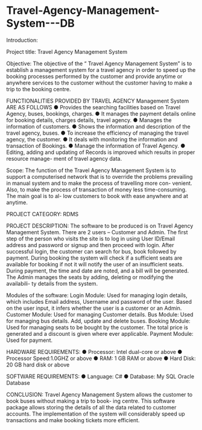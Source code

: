 # Travel-Agency-Management-System---DB

Introduction:

Project title: Travel Agency Management System

Objective: The objective of the “ Travel Agency Management System” is to establish a management system for a travel agency in order to speed up the booking processes performed by the customer and provide anytime or anywhere services to the customer without the customer having to make a trip to the booking centre.

FUNCTIONALITIES PROVIDED BY TRAVEL AGENCY Management System ARE AS FOLLOWS
● Provides the searching facilities based on Travel Agency, buses, bookings, charges.
● It manages the payment details online for booking details, charges details, travel agency.
● Manages the information of customers.
● Shows the information and description of the travel agency, buses.
● To increase the efficiency of managing the travel agency, the customer.
● It deals with monitoring the information and transaction of Bookings.
● Manage the information of Travel Agency.
● Editing, adding and updating of Records is improved which results in proper resource manage-
ment of travel agency data.

Scope: The function of the Travel Agency Management System is to support a computerised network that is to override the problems prevailing in manual system and to make the process of travelling more con- venient. Also, to make the process of transaction of money less time-consuming. The main goal is to al- low customers to book with ease anywhere and at anytime.

PROJECT CATEGORY:
RDMS

PROJECT DESCRIPTION:
The software to be produced is on Travel Agency Management System. There are 2 users – Customer and Admin. The first step of the person who visits the site is to log in using User ID/Email address and password or signup and then proceed with login. After successful login, the customer can search for bus, book followed by payment. During booking the system will check if a sufficient seats are available for booking if not it will notify the user of an insufficient seats. During payment, the time and date are noted, and a bill will be generated. The Admin manages the seats by adding, deleting or modifying the availabili- ty details from the system.

Modules of the software:
Login Module: Used for managing login details, which includes Email address, Username and password of the user. Based on the user input, it infers whether the user is a customer or an Admin.
Customer Module: Used for managing Customer details.
Bus Module: Used for managing bus details. Add, update and delete buses.
Booking Module: Used for managing seats to be bought by the customer. The total price is generated and a discount is given where ever applicable.
Payment Module: Used for payment.
 
HARDWARE REQUIREMENTS:
● Processor: Intel dual-core or above
● Processor Speed:1.0GHZ or above
● RAM: 1 GB RAM or above
● Hard Disk: 20 GB hard disk or above

SOFTWARE REQUIREMENTS:
● Language: C#
● Database: My SQL Oracle Database

CONCLUSION:
Travel Agency Management System allows the customer to book buses without making a trip to book- ing centre. This software package allows storing the details of all the data related to customer accounts. The implementation of the system will considerably speed up transactions and make booking tickets more efficient.
